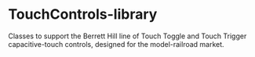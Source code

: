 # TouchControls-library
Classes to support the Berrett Hill line of Touch Toggle and Touch Trigger capacitive-touch controls, designed for the model-railroad market.
